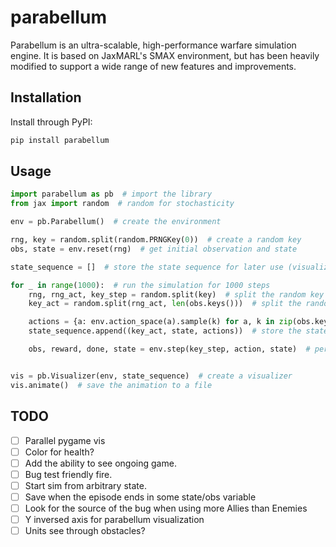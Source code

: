 # parabellum

Parabellum is an ultra-scalable, high-performance warfare simulation engine.
It is based on JaxMARL's SMAX environment, but has been heavily modified to
support a wide range of new features and improvements.

## Installation

Install through PyPI:

```bash
pip install parabellum
```

## Usage

```python
import parabellum as pb  # import the library
from jax import random  # random for stochasticity

env = pb.Parabellum()  # create the environment

rng, key = random.split(random.PRNGKey(0))  # create a random key
obs, state = env.reset(rng)  # get initial observation and state

state_sequence = []  # store the state sequence for later use (visualization, etc.)

for _ in range(1000):  # run the simulation for 1000 steps
    rng, rng_act, key_step = random.split(key)  # split the random key
    key_act = random.split(rng_act, len(obs.keys()))  # split the random key for each agent

    actions = {a: env.action_space(a).sample(k) for a, k in zip(obs.keys(), key_act)}  # sample actions
    state_sequence.append((key_act, state, actions))  # store the state sequence

    obs, reward, done, state = env.step(key_step, action, state)  # perform a step


vis = pb.Visualizer(env, state_sequence)  # create a visualizer
vis.animate()  # save the animation to a file
```

## TODO

- [ ] Parallel pygame vis
- [ ] Color for health?
- [ ] Add the ability to see ongoing game.
- [ ] Bug test friendly fire.
- [ ] Start sim from arbitrary state.
- [ ] Save when the episode ends in some state/obs variable
- [ ] Look for the source of the bug when using more Allies than Enemies
- [ ] Y inversed axis for parabellum visualization
- [ ] Units see through obstacles? 
